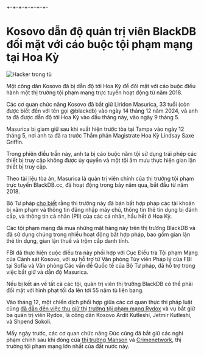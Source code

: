 +-+-+-+-+-+-+-
# Kosovo dẫn độ quản trị viên BlackDB đối mặt với cáo buộc tội phạm mạng tại Hoa Kỳ

![Hacker trong tù](https://www.bleepstatic.com/content/hl-images/2024/01/25/Hacker_prison_black_white.jpg)

Một công dân Kosovo đã bị dẫn độ tới Hoa Kỳ để đối mặt với cáo buộc điều hành một thị trường tội phạm mạng trực tuyến hoạt động từ năm 2018.

Các cơ quan chức năng Kosovo đã bắt giữ Liridon Masurica, 33 tuổi (còn được biết đến với tên gọi @blackdb) vào ngày 14 tháng 12 năm 2024, và anh ta đã được dẫn độ tới Hoa Kỳ vào đầu tháng này, vào ngày 9 tháng 5.

Masurica bị giam giữ sau khi xuất hiện trước tòa tại Tampa vào ngày 12 tháng 5, nơi anh ta đã ra trước Thẩm phán Magistrate Hoa Kỳ Lindsay Saxe Griffin.

Trong phiên điều trần này, anh ta bị cáo buộc năm tội sử dụng trái phép các thiết bị truy cập không được ủy quyền và một tội âm mưu thực hiện gian lận thiết bị truy cập.

Theo tài liệu tòa án, Masurica là quản trị viên chính của thị trường tội phạm trực tuyến BlackDB.cc, đã hoạt động trong bảy năm qua, bắt đầu từ năm 2018.

Bộ Tư pháp [cho biết](https://www.justice.gov/usao-mdfl/pr/administrator-online-criminal-marketplace-extradited-kosovo-united-states) rằng thị trường này đã bán bất hợp pháp các tài khoản bị xâm phạm và thông tin đăng nhập máy chủ, thông tin thẻ tín dụng bị đánh cắp, và thông tin cá nhân (PII) của các cá nhân, hầu hết ở Hoa Kỳ.

Các tội phạm mạng đã mua những mặt hàng này trên thị trường BlackDB và đã sử dụng chúng trong nhiều hoạt động bất hợp pháp, bao gồm gian lận thẻ tín dụng, gian lận thuế và trộm cắp danh tính.

FBI đã thực hiện cuộc điều tra này phối hợp với Cục Điều tra Tội phạm Mạng của Cảnh sát Kosovo, với sự hỗ trợ từ Văn phòng Tùy viên Pháp lý của FBI tại Sofia và Văn phòng Các vấn đề Quốc tế của Bộ Tư pháp, đã hỗ trợ trong việc bắt giữ và dẫn độ Masurica.

Nếu bị kết án về tất cả các tội, quản trị viên thị trường BlackDB có thể phải đối mặt với hình phạt tối đa lên tới 55 năm tù liên bang.

Vào tháng 12, một chiến dịch phối hợp giữa các cơ quan thực thi pháp luật cũng [đã dẫn đến việc thu giữ thị trường tội phạm mạng Rydox](https://www.bleepingcomputer.com/news/security/police-shuts-down-rydox-cybercrime-market-arrests-3-admins/) và vụ bắt giữ ba quản trị viên Rydox, là công dân Kosovo Ardit Kutleshi, Jetmir Kutleshi, và Shpend Sokoli.

Mấy ngày trước, các cơ quan chức năng Đức cũng đã bắt giữ các nghi phạm chính sau khi đóng cửa [thị trường Manson](https://www.bleepingcomputer.com/news/security/police-shuts-down-manson-cybercrime-market-fake-shops-arrests-key-suspects/) và [Crimenetwork](https://www.bleepingcomputer.com/news/security/police-seizes-largest-german-online-crime-marketplace-arrests-admin/), thị trường tội phạm mạng lớn nhất của đất nước này.